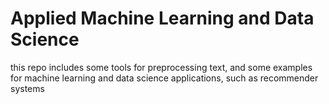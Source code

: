 # Applied Machine Learning and Data Science

this repo includes some tools for preprocessing text, and some examples for machine learning and data science applications, such as recommender systems
